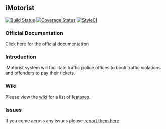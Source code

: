 ## iMotorist

[![Build Status](https://travis-ci.org/iMotorist/imotorist-web-app.svg?branch=master)](https://travis-ci.org/iMotorist/imotorist-web-app) [![Coverage Status](https://coveralls.io/repos/github/iMotorist/imotorist-web-app/badge.svg?branch=master)](https://coveralls.io/github/iMotorist/imotorist-web-app?branch=master) [![StyleCI](https://styleci.io/repos/93291041/shield?branch=master)](https://styleci.io/repos/93291041)

### Official Documentation

[Click here for the official documentation](http://laravel-boilerplate.com)

### Introduction

iMotorist system will facilitate traffic police offices to book traffic violations and offenders to pay their tickets. 

### Wiki

Please view the [wiki](https://github.com/iMotorist/imotorist-web-app/wiki) for a list of [features](https://github.com/iMotorist/imotorist-web-app/wiki#features).

### Issues

If you come across any issues please [report them here](https://github.com/iMotorist/imotorist-web-app/issues).
